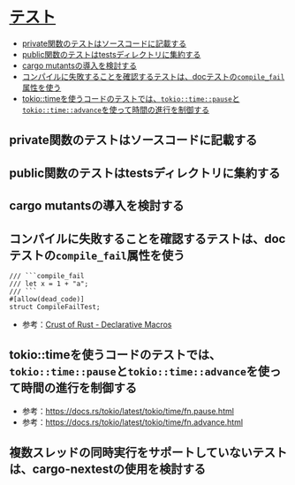 # [テスト](test.md)

- [private関数のテストはソースコードに記載する](#private関数のテストはソースコードに記載する)
- [public関数のテストはtestsディレクトリに集約する](#public関数のテストはtestsディレクトリに集約する)
- [cargo mutantsの導入を検討する](#cargo-mutantsの導入を検討する)
- [コンパイルに失敗することを確認するテストは、docテストの`compile_fail`属性を使う](#コンパイルに失敗することを確認するテストはdocテストのcompile_fail属性を使う)
- [tokio::timeを使うコードのテストでは、`tokio::time::pause`と`tokio::time::advance`を使って時間の進行を制御する](#tokiotimeを使うコードのテストではtokiotimepauseとtokiotimeadvanceを使って時間の進行を制御する)

## private関数のテストはソースコードに記載する

## public関数のテストはtestsディレクトリに集約する

## cargo mutantsの導入を検討する

## コンパイルに失敗することを確認するテストは、docテストの`compile_fail`属性を使う

```
/// ```compile_fail
/// let x = 1 + "a";
/// ```
#[allow(dead_code)]
struct CompileFailTest;
```

- 参考：[Crust of Rust - Declarative Macros](https://youtu.be/q6paRBbLgNw?list=PLqbS7AVVErFiWDOAVrPt7aYmnuuOLYvOa&t=3394)

## tokio::timeを使うコードのテストでは、`tokio::time::pause`と`tokio::time::advance`を使って時間の進行を制御する

- 参考：https://docs.rs/tokio/latest/tokio/time/fn.pause.html
- 参考：https://docs.rs/tokio/latest/tokio/time/fn.advance.html

## 複数スレッドの同時実行をサポートしていないテストは、cargo-nextestの使用を検討する
